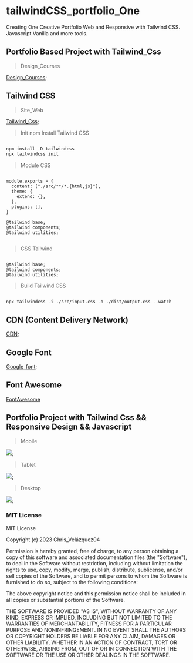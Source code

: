 # tailwindCSS_portfolio_One

Creating One Creative Portfolio Web  and Responsive with Tailwind CSS. Javascript Vanilla and more tools.

## Portfolio Based Project with Tailwind_Css

> Design_Courses

[Design_Courses](https://www.youtube.com/@DesignCourse);

## Tailwind CSS

> Site_Web

[Tailwind_Css](https://tailwindcss.com/);

> Init npm Install Tailwind CSS

```javascript

npm install -D tailwindcss
npx tailwindcss init

```

> Module CSS

```code

module.exports = {
  content: ["./src/**/*.{html,js}"],
  theme: {
    extend: {},
  },
  plugins: [],
}

@tailwind base;
@tailwind components;
@tailwind utilities;


```

> CSS Tailwind

```

@tailwind base;
@tailwind components;
@tailwind utilities;

```

> Build Tailwind CSS

```code

npx tailwindcss -i ./src/input.css -o ./dist/output.css --watch

```

## CDN (Content Delivery Network)

[CDN](https://cdnjs.com/);

## Google Font

[Google_font](https://fonts.google.com/);

## Font Awesome

[FontAwesome](https://fontawesome.com/)

## Portfolio Project with Tailwind Css && Responsive Design && Javascript

> Mobile

![](/src/img/mobilePortfilio.png);

> Tablet

![](/src/img/tabletPortfolio.png);

> Desktop

![](/src/img/desktopPortfolio.png);

### MIT License

MIT License

Copyright (c) 2023 Chris_Velázquez04

Permission is hereby granted, free of charge, to any person obtaining a copy
of this software and associated documentation files (the "Software"), to deal
in the Software without restriction, including without limitation the rights
to use, copy, modify, merge, publish, distribute, sublicense, and/or sell
copies of the Software, and to permit persons to whom the Software is
furnished to do so, subject to the following conditions:

The above copyright notice and this permission notice shall be included in all
copies or substantial portions of the Software.

THE SOFTWARE IS PROVIDED "AS IS", WITHOUT WARRANTY OF ANY KIND, EXPRESS OR
IMPLIED, INCLUDING BUT NOT LIMITED TO THE WARRANTIES OF MERCHANTABILITY,
FITNESS FOR A PARTICULAR PURPOSE AND NONINFRINGEMENT. IN NO EVENT SHALL THE
AUTHORS OR COPYRIGHT HOLDERS BE LIABLE FOR ANY CLAIM, DAMAGES OR OTHER
LIABILITY, WHETHER IN AN ACTION OF CONTRACT, TORT OR OTHERWISE, ARISING FROM,
OUT OF OR IN CONNECTION WITH THE SOFTWARE OR THE USE OR OTHER DEALINGS IN THE
SOFTWARE.
